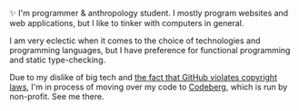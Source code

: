 ✨ I'm programmer & anthropology student. I mostly program websites and web applications, but I like to tinker with computers in general. 

I am very eclectic when it comes to the choice of technologies and programming languages, but I have preference for functional programming and static type-checking.

Due to my dislike of big tech and [the fact that GitHub violates copyright laws](https://githubcopilotinvestigation.com/), I'm in process of moving over my code to [Codeberg](https://codeberg.org/ondrejnyvlt), which is run by non-profit. See me there.
